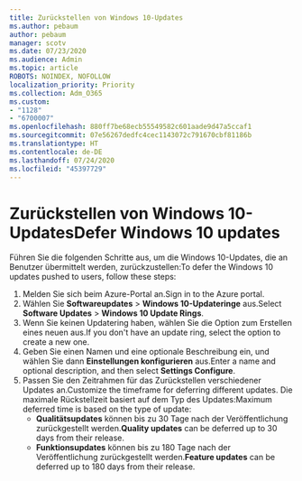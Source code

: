 ```yaml
---
title: Zurückstellen von Windows 10-Updates
ms.author: pebaum
author: pebaum
manager: scotv
ms.date: 07/23/2020
ms.audience: Admin
ms.topic: article
ROBOTS: NOINDEX, NOFOLLOW
localization_priority: Priority
ms.collection: Adm_O365
ms.custom:
- "1128"
- "6700007"
ms.openlocfilehash: 880ff7be68ecb55549582c601aade9d47a5ccaf1
ms.sourcegitcommit: 07e56267dedfc4cec1143072c791670cbf81186b
ms.translationtype: HT
ms.contentlocale: de-DE
ms.lasthandoff: 07/24/2020
ms.locfileid: "45397729"
---
```

# <a name="defer-windows-10-updates"></a><span data-ttu-id="91bb9-102">Zurückstellen von Windows 10-Updates</span><span class="sxs-lookup"><span data-stu-id="91bb9-102">Defer Windows 10 updates</span></span>

<span data-ttu-id="91bb9-103">Führen Sie die folgenden Schritte aus, um die Windows 10-Updates, die an Benutzer übermittelt werden, zurückzustellen:</span><span class="sxs-lookup"><span data-stu-id="91bb9-103">To defer the Windows 10 updates pushed to users, follow these steps:</span></span>

1. <span data-ttu-id="91bb9-104">Melden Sie sich beim Azure-Portal an.</span><span class="sxs-lookup"><span data-stu-id="91bb9-104">Sign in to the Azure portal.</span></span>
2. <span data-ttu-id="91bb9-105">Wählen Sie **Softwareupdates**  >  **Windows 10-Updateringe** aus.</span><span class="sxs-lookup"><span data-stu-id="91bb9-105">Select  **Software Updates**  >  **Windows 10 Update Rings**.</span></span>
3. <span data-ttu-id="91bb9-106">Wenn Sie keinen Updatering haben, wählen Sie die Option zum Erstellen eines neuen aus.</span><span class="sxs-lookup"><span data-stu-id="91bb9-106">If you don't have an update ring, select the option to create a new one.</span></span>
4. <span data-ttu-id="91bb9-107">Geben Sie einen Namen und eine optionale Beschreibung ein, und wählen Sie dann **Einstellungen konfigurieren** aus.</span><span class="sxs-lookup"><span data-stu-id="91bb9-107">Enter a name and optional description, and then select  **Settings Configure**.</span></span>
5. <span data-ttu-id="91bb9-108">Passen Sie den Zeitrahmen für das Zurückstellen verschiedener Updates an.</span><span class="sxs-lookup"><span data-stu-id="91bb9-108">Customize the timeframe for deferring different updates.</span></span> <span data-ttu-id="91bb9-109">Die maximale Rückstellzeit basiert auf dem Typ des Updates:</span><span class="sxs-lookup"><span data-stu-id="91bb9-109">Maximum deferred time is based on the type of update:</span></span>
    - <span data-ttu-id="91bb9-110">**Qualitätsupdates** können bis zu 30 Tage nach der Veröffentlichung zurückgestellt werden.</span><span class="sxs-lookup"><span data-stu-id="91bb9-110">**Quality updates**  can be deferred up to 30 days from their release.</span></span>
    - <span data-ttu-id="91bb9-111">**Funktionsupdates** können bis zu 180 Tage nach der Veröffentlichung zurückgestellt werden.</span><span class="sxs-lookup"><span data-stu-id="91bb9-111">**Feature updates**  can be deferred up to 180 days from their release.</span></span>

